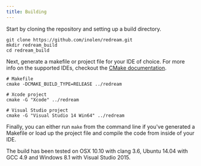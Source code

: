 ```yaml
---
title: Building
---
```


Start by cloning the repository and setting up a build directory.
```
git clone https://github.com/inolen/redream.git
mkdir redream_build
cd redream_build
```

Next, generate a makefile or project file for your IDE of choice. For more info on the supported IDEs, checkout the [CMake documentation](http://www.cmake.org/cmake/help/latest/manual/cmake-generators.7.html).
```
# Makefile
cmake -DCMAKE_BUILD_TYPE=RELEASE ../redream

# Xcode project
cmake -G "Xcode" ../redream

# Visual Studio project
cmake -G "Visual Studio 14 Win64" ../redream
```

Finally, you can either run `make` from the command line if you've generated a Makefile or load up the project file and compile the code from inside of your IDE.

The build has been tested on OSX 10.10 with clang 3.6, Ubuntu 14.04 with GCC 4.9 and Windows 8.1 with Visual Studio 2015.

